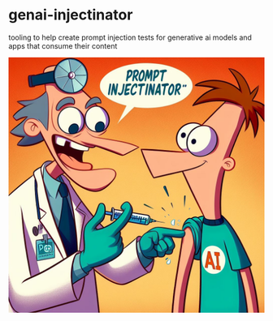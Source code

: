 # genai-injectinator

tooling to help create prompt injection tests for generative ai models and apps that consume their content

![a cover image depciting a cartoon version of a doctor giving a shot to a character wearing a shirt that says 'ai'. the doctor is saying 'prompt injectionator'.](https://github.com/rossja/genai-injectinator/blob/main/assets/ainjectionator.jpeg)

